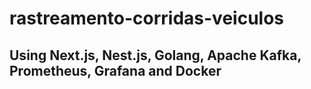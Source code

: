 # rastreamento-corridas-veiculos
## Using Next.js, Nest.js, Golang, Apache Kafka, Prometheus, Grafana and Docker